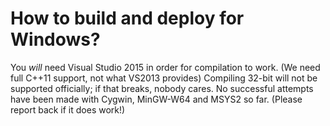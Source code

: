 # How to build and deploy for Windows?

You *will* need Visual Studio 2015 in order for compilation to work. (We need full C++11 support, not what VS2013 provides) Compiling 32-bit will not be supported officially; if that breaks, nobody cares.
No successful attempts have been made with Cygwin, MinGW-W64 and MSYS2 so far. (Please report back if it does work!)
